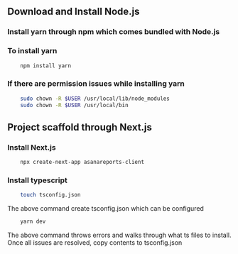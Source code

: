 ## Download and Install Node.js

### Install yarn through npm which comes bundled with Node.js
### To install yarn
```bash
    npm install yarn
```
### If there are permission issues while installing yarn
```bash
    sudo chown -R $USER /usr/local/lib/node_modules
    sudo chown -R $USER /usr/local/bin
```

## Project scaffold through Next.js

### Install Next.js
``` bash
    npx create-next-app asanareports-client
```
### Install typescript
``` bash
    touch tsconfig.json
```
The above command create tsconfig.json which can be configured

``` bash
    yarn dev
```
The above command throws errors and walks through what ts files to install. Once all issues are resolved, copy contents to tsconfig.json


